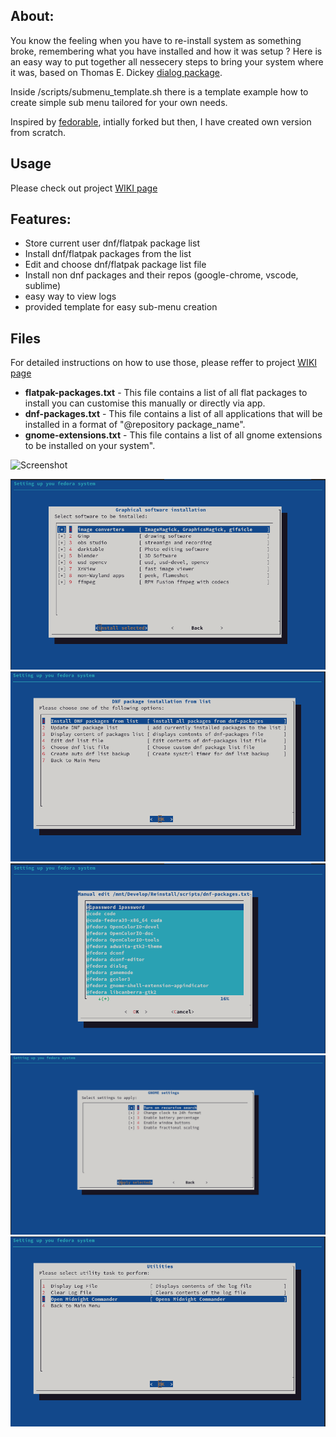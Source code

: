 
## About:
You know the feeling when you have to re-install system as something broke, remembering what you have installed and how it was setup ?
Here is an easy way to put together all nessecery steps to bring your system where it was, based on Thomas E. Dickey [dialog package](https://invisible-island.net/dialog).


Inside /scripts/submenu_template.sh there is a template example how to create simple sub menu tailored for your own needs.

Inspired by [fedorable](https://github.com/smittix/fedorable), intially forked but then, I have created own version from scratch.

## Usage
Please check out project [WIKI page](../../wiki)

## Features:
- Store current user dnf/flatpak package list
- Install  dnf/flatpak  packages from the list
- Edit and choose  dnf/flatpak package list file
- Install non dnf packages and their repos (google-chrome, vscode, sublime)
- easy way to view logs
- provided template for easy sub-menu creation

## Files
For detailed instructions on how to use those, please reffer to project [WIKI page](../../wiki)
- **flatpak-packages.txt** - This file contains a list of all flat packages to install you can customise this manually or directly via app.
- **dnf-packages.txt** - This file contains a list of all applications that will be installed in a format of "@repository package_name".
- **gnome-extensions.txt** - This file contains a list of all gnome extensions to be installed on your system".

![Screenshot](../../wiki/images/hero_screenshot.png)


![Screenshot](screenshots/gfx_software.png)
![Screenshot](screenshots/dnf_package.png)
![Screenshot](screenshots/file_edit.png)
![Screenshot](screenshots/extensions.png)
![Screenshot](screenshots/utilities.png)

